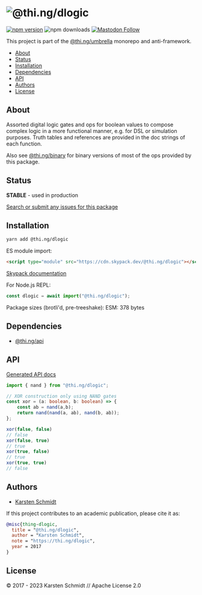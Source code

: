 <!-- This file is generated - DO NOT EDIT! -->
<!-- Please see: https://github.com/thi-ng/umbrella/blob/develop/CONTRIBUTING.md#changes-to-readme-files -->

# ![@thi.ng/dlogic](https://media.thi.ng/umbrella/banners-20230807/thing-dlogic.svg?9d5fe6c8)

[![npm version](https://img.shields.io/npm/v/@thi.ng/dlogic.svg)](https://www.npmjs.com/package/@thi.ng/dlogic)
![npm downloads](https://img.shields.io/npm/dm/@thi.ng/dlogic.svg)
[![Mastodon Follow](https://img.shields.io/mastodon/follow/109331703950160316?domain=https%3A%2F%2Fmastodon.thi.ng&style=social)](https://mastodon.thi.ng/@toxi)

This project is part of the
[@thi.ng/umbrella](https://github.com/thi-ng/umbrella/) monorepo and anti-framework.

- [About](#about)
- [Status](#status)
- [Installation](#installation)
- [Dependencies](#dependencies)
- [API](#api)
- [Authors](#authors)
- [License](#license)

## About

Assorted digital logic gates and ops for boolean values to compose
complex logic in a more functional manner, e.g. for DSL or simulation
purposes. Truth tables and references are provided in the doc strings of
each function.

Also see
[@thi.ng/binary](https://github.com/thi-ng/umbrella/tree/develop/packages/binary/src/logic.ts)
for binary versions of most of the ops provided by this package.

## Status

**STABLE** - used in production

[Search or submit any issues for this package](https://github.com/thi-ng/umbrella/issues?q=%5Bdlogic%5D+in%3Atitle)

## Installation

```bash
yarn add @thi.ng/dlogic
```

ES module import:

```html
<script type="module" src="https://cdn.skypack.dev/@thi.ng/dlogic"></script>
```

[Skypack documentation](https://docs.skypack.dev/)

For Node.js REPL:

```js
const dlogic = await import("@thi.ng/dlogic");
```

Package sizes (brotli'd, pre-treeshake): ESM: 378 bytes

## Dependencies

- [@thi.ng/api](https://github.com/thi-ng/umbrella/tree/develop/packages/api)

## API

[Generated API docs](https://docs.thi.ng/umbrella/dlogic/)

```ts
import { nand } from "@thi.ng/dlogic";

// XOR construction only using NAND gates
const xor = (a: boolean, b: boolean) => {
    const ab = nand(a,b);
    return nand(nand(a, ab), nand(b, ab));
};

xor(false, false)
// false
xor(false, true)
// true
xor(true, false)
// true
xor(true, true)
// false
```

## Authors

- [Karsten Schmidt](https://thi.ng)

If this project contributes to an academic publication, please cite it as:

```bibtex
@misc{thing-dlogic,
  title = "@thi.ng/dlogic",
  author = "Karsten Schmidt",
  note = "https://thi.ng/dlogic",
  year = 2017
}
```

## License

&copy; 2017 - 2023 Karsten Schmidt // Apache License 2.0
